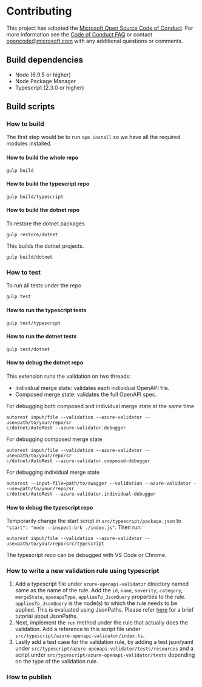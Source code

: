 # Contributing

This project has adopted the [Microsoft Open Source Code of Conduct](https://opensource.microsoft.com/codeofconduct/). For more information see the [Code of Conduct FAQ](https://opensource.microsoft.com/codeofconduct/faq/) or contact [opencode@microsoft.com](mailto:opencode@microsoft.com) with any additional questions or comments.

## Build dependencies
- Node (6.9.5 or higher)
- Node Package Manager
- Typescript (2.3.0 or higher)

## Build scripts
### How to build
The first step would be to run ```npm install``` so we have all the required modules installed.
#### How to build the whole repo
```
gulp build
```
#### How to build the typescript repo
```
gulp build/typescript
```
#### How to build the dotnet repo
To restore the dotnet packages
```
gulp restore/dotnet
```
This builds the dotnet projects.
```
gulp build/dotnet
```
### How to test
To run all tests under the repo
```
gulp test
```
#### How to run the typescript tests
```
gulp test/typescript
```
#### How to run the dotnet tests
```
gulp test/dotnet
```
#### How to debug the dotnet repo

This extension runs the validation on two threads:
 - Individual merge state: validates each individual OpenAPI file.
 - Composed merge state: validates the full OpenAPI spec.

For debugging both composed and individual merge state at the same time
```
autorest input/file --validation --azure-validator --use=path/to/your/repo/sr
c/dotnet/AutoRest --azure-validator.debugger 
```
For debugging composed merge state
```
autorest input/file --validation --azure-validator --use=path/to/your/repo/sr
c/dotnet/AutoRest --azure-validator.composed-debugger 
```
For debugging individual merge state
```
autorest --input-file=path/to/swagger --validation --azure-validator --use=path/to/your/repo/sr
c/dotnet/AutoRest --azure-validator.individual-debugger 
```
#### How to debug the typescript repo
Temporarily change the start script in `src/typescript/package.json` to `"start": "node --inspect-brk ./index.js"`.
Then run:
```
autorest input/file --validation --azure-validator --use=path/to/your/repo/src/typescript
```
The typescript repo can be debugged with VS Code or Chrome.
### How to write a new validation rule using typescript
1. Add a typescript file under ```azure-openapi-validator``` directory named same as the name of the rule. Add the ```id```, ```name```, ```severity```, ```category```,  ```mergeState```,  ```openapiType```,  ```appliesTo_JsonQuery``` properties to the rule. ```appliesTo_JsonQuery``` is the node(s) to which the rule needs to be applied. This is evaluated using JsonPaths. Please refer [here](https://www.npmjs.com/package/jsonpath#jsonpath-syntax) for a brief tutorial about JsonPaths.
2. Next, implement the ```run``` method under the rule that actually does the validation. Add a reference to this script file under ```src/typescript/azure-openapi-validator/index.ts```.
3. Lastly add a test case for the validation rule, by adding a test json/yaml under ```src/typescript/azure-openapi-validator/tests/resources``` and a script under ```src/typescript/azure-openapi-validator/tests``` depending on the type of the validation rule.

### How to publish

